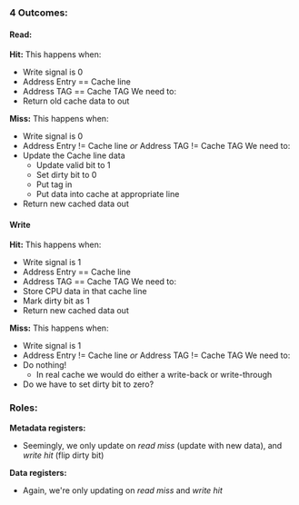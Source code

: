 

### 4 Outcomes:
#### Read:
**Hit:**
This happens when:
- Write signal is 0
- Address Entry == Cache line
- Address TAG == Cache TAG
We need to: 
- Return old cache data to out

**Miss:**
This happens when:
- Write signal is 0
- Address Entry != Cache line *or* Address TAG != Cache TAG
We need to:
- Update the Cache line data
	- Update valid bit to 1
	- Set dirty bit to 0
	- Put tag in
	- Put data into cache at appropriate line
- Return new cached data out
#### Write
**Hit:**
This happens when: 
- Write signal is 1
- Address Entry == Cache line
- Address TAG == Cache TAG
We need to: 
- Store CPU data in that cache line
- Mark dirty bit as 1
- Return new cached data out

**Miss:**
This happens when:
- Write signal is 1
- Address Entry != Cache line *or* Address TAG != Cache TAG
We need to:
- Do nothing! 
	- In real cache we would do either a write-back or write-through
- Do we have to set dirty bit to zero?

### Roles:
**Metadata registers:**
- Seemingly, we only update on *read miss* (update with new data), and *write hit* (flip dirty bit)

**Data registers:**
- Again, we're only updating on *read miss* and *write hit*

